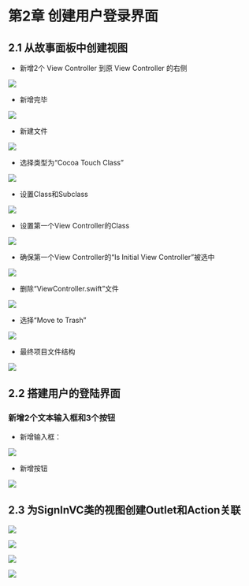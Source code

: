 # 第2章 创建用户登录界面 #

## 2.1 从故事面板中创建视图 ##

- 新增2个 View Controller 到原 View Controller 的右侧


![](https://github.com/CoderDream/iOS_10_Development_QuickStart_Guide/blob/master/snapshot/chapter02/chapter02001.gif)

- 新增完毕

![](https://github.com/CoderDream/iOS_10_Development_QuickStart_Guide/blob/master/snapshot/chapter02/chapter02001.png)

- 新建文件

![](https://github.com/CoderDream/iOS_10_Development_QuickStart_Guide/blob/master/snapshot/chapter02/chapter02002.png)

- 选择类型为“Cocoa Touch Class”

![](https://github.com/CoderDream/iOS_10_Development_QuickStart_Guide/blob/master/snapshot/chapter02/chapter02003.png)

- 设置Class和Subclass

![](https://github.com/CoderDream/iOS_10_Development_QuickStart_Guide/blob/master/snapshot/chapter02/chapter02004.png)

- 设置第一个View Controller的Class

![](https://github.com/CoderDream/iOS_10_Development_QuickStart_Guide/blob/master/snapshot/chapter02/chapter02007.png)

- 确保第一个View Controller的“Is Initial View Controller”被选中

![](https://github.com/CoderDream/iOS_10_Development_QuickStart_Guide/blob/master/snapshot/chapter02/chapter02008.png)

- 删除“ViewController.swift”文件

![](https://github.com/CoderDream/iOS_10_Development_QuickStart_Guide/blob/master/snapshot/chapter02/chapter02005.png)

- 选择“Move to Trash”
 
![](https://github.com/CoderDream/iOS_10_Development_QuickStart_Guide/blob/master/snapshot/chapter02/chapter02006.png)

- 最终项目文件结构

![](https://github.com/CoderDream/iOS_10_Development_QuickStart_Guide/blob/master/snapshot/chapter02/chapter02009.png)


## 2.2 搭建用户的登陆界面


### 新增2个文本输入框和3个按钮

- 新增输入框：

![](https://github.com/CoderDream/iOS_10_Development_QuickStart_Guide/blob/master/snapshot/chapter02/chapter02010.png)

- 新增按钮

![](https://github.com/CoderDream/iOS_10_Development_QuickStart_Guide/blob/master/snapshot/chapter02/chapter02011.png)

## 2.3 为SignInVC类的视图创建Outlet和Action关联

![](https://github.com/CoderDream/iOS_10_Development_QuickStart_Guide/blob/master/snapshot/chapter02/chapter02012.png)


![](https://github.com/CoderDream/iOS_10_Development_QuickStart_Guide/blob/master/snapshot/chapter02/chapter02013.png)


![](https://github.com/CoderDream/iOS_10_Development_QuickStart_Guide/blob/master/snapshot/chapter02/chapter02014.png)


![](https://github.com/CoderDream/iOS_10_Development_QuickStart_Guide/blob/master/snapshot/chapter02/chapter02015.png)